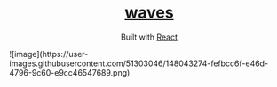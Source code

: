 <h1 align="center">
  <a href="https://neilly.dev" target="_blank">waves</a>
</h1>
<p align="center">
  Built with <a href="https://reactjs.org/" target="_blank">React</a>
</p>
![image](https://user-images.githubusercontent.com/51303046/148043274-fefbcc6f-e46d-4796-9c60-e9cc46547689.png)
